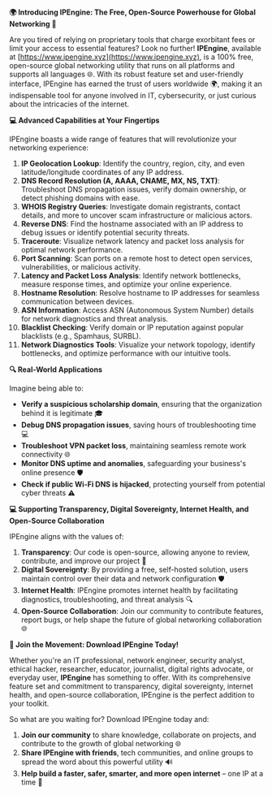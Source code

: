**🌍 Introducing IPEngine: The Free, Open-Source Powerhouse for Global Networking 🚀**

Are you tired of relying on proprietary tools that charge exorbitant fees or limit your access to essential features? Look no further! **IPEngine**, available at [https://www.ipengine.xyz](https://www.ipengine.xyz), is a 100% free, open-source global networking utility that runs on all platforms and supports all languages 🌐. With its robust feature set and user-friendly interface, IPEngine has earned the trust of users worldwide 🌍, making it an indispensable tool for anyone involved in IT, cybersecurity, or just curious about the intricacies of the internet.

**💻 Advanced Capabilities at Your Fingertips**

IPEngine boasts a wide range of features that will revolutionize your networking experience:

1.  **IP Geolocation Lookup**: Identify the country, region, city, and even latitude/longitude coordinates of any IP address.
2.  **DNS Record Resolution (A, AAAA, CNAME, MX, NS, TXT)**: Troubleshoot DNS propagation issues, verify domain ownership, or detect phishing domains with ease.
3.  **WHOIS Registry Queries**: Investigate domain registrants, contact details, and more to uncover scam infrastructure or malicious actors.
4.  **Reverse DNS**: Find the hostname associated with an IP address to debug issues or identify potential security threats.
5.  **Traceroute**: Visualize network latency and packet loss analysis for optimal network performance.
6.  **Port Scanning**: Scan ports on a remote host to detect open services, vulnerabilities, or malicious activity.
7.  **Latency and Packet Loss Analysis**: Identify network bottlenecks, measure response times, and optimize your online experience.
8.  **Hostname Resolution**: Resolve hostname to IP addresses for seamless communication between devices.
9.  **ASN Information**: Access ASN (Autonomous System Number) details for network diagnostics and threat analysis.
10. **Blacklist Checking**: Verify domain or IP reputation against popular blacklists (e.g., Spamhaus, SURBL).
11. **Network Diagnostics Tools**: Visualize your network topology, identify bottlenecks, and optimize performance with our intuitive tools.

**🔍 Real-World Applications**

Imagine being able to:

*   **Verify a suspicious scholarship domain**, ensuring that the organization behind it is legitimate 🎓
*   **Debug DNS propagation issues**, saving hours of troubleshooting time 💻
*   **Troubleshoot VPN packet loss**, maintaining seamless remote work connectivity 🌐
*   **Monitor DNS uptime and anomalies**, safeguarding your business's online presence 🛡️
*   **Check if public Wi-Fi DNS is hijacked**, protecting yourself from potential cyber threats ⚠️

**💻 Supporting Transparency, Digital Sovereignty, Internet Health, and Open-Source Collaboration**

IPEngine aligns with the values of:

1.  **Transparency**: Our code is open-source, allowing anyone to review, contribute, and improve our project 🌟
2.  **Digital Sovereignty**: By providing a free, self-hosted solution, users maintain control over their data and network configuration 🛡️
3.  **Internet Health**: IPEngine promotes internet health by facilitating diagnostics, troubleshooting, and threat analysis 🔍
4.  **Open-Source Collaboration**: Join our community to contribute features, report bugs, or help shape the future of global networking collaboration 🌐

**🚀 Join the Movement: Download IPEngine Today!**

Whether you're an IT professional, network engineer, security analyst, ethical hacker, researcher, educator, journalist, digital rights advocate, or everyday user, **IPEngine** has something to offer. With its comprehensive feature set and commitment to transparency, digital sovereignty, internet health, and open-source collaboration, IPEngine is the perfect addition to your toolkit.

So what are you waiting for? Download IPEngine today and:

1.  **Join our community** to share knowledge, collaborate on projects, and contribute to the growth of global networking 🌐
2.  **Share IPEngine with friends**, tech communities, and online groups to spread the word about this powerful utility 🔊
3.  **Help build a faster, safer, smarter, and more open internet** – one IP at a time 🚀